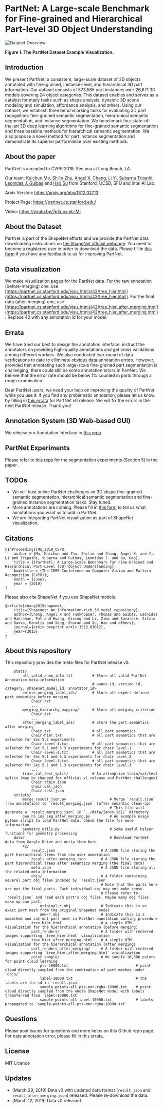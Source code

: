 # PartNet: A Large-scale Benchmark for Fine-grained and Hierarchical Part-level 3D Object Understanding 

![Dataset Overview](https://github.com/daerduoCarey/partnet_dataset/blob/master/images/data_visu.png)

**Figure 1. The PartNet Dataset Example Visualization.**

## Introduction

We present PartNet: a consistent, large-scale dataset of 3D objects annotated with fine-grained, instance-level, and hierarchical 3D part information. Our dataset consists of 573,585 part instances over 26,671 3D models covering 24 object categories. This dataset enables and serves as a catalyst for many tasks such as shape analysis, dynamic 3D scene modeling and simulation, affordance analysis, and others. Using our dataset, we establish three benchmarking tasks for evaluating 3D part recognition: fine-grained semantic segmentation, hierarchical semantic segmentation, and instance segmentation. We benchmark four state-of-the-art 3D deep learning algorithms for fine-grained semantic segmentation and three baseline methods for hierarchical semantic segmentation. We also propose a novel method for part instance segmentation and demonstrate its superior performance over existing methods.

## About the paper

PartNet is accepted to CVPR 2019. See you at Long Beach, LA.

Our team: [Kaichun Mo](https://cs.stanford.edu/~kaichun), [Shilin Zhu](http://cseweb.ucsd.edu/~shz338/), [Angel X. Chang](https://angelxuanchang.github.io/), [Li Yi](https://cs.stanford.edu/~ericyi/), [Subarna Tripathi](https://subarnatripathi.github.io/), [Leonidas J. Guibas](https://geometry.stanford.edu/member/guibas/) and [Hao Su](http://cseweb.ucsd.edu/~haosu/) from Stanford, UCSD, SFU and Intel AI Lab.

Arxiv Version: https://arxiv.org/abs/1812.02713

Project Page: https://partnet.cs.stanford.edu/

Video: https://youtu.be/7pEuoxmb-MI

## About the Dataset

PartNet is part of the ShapeNet efforts and we provide the PartNet data downloading instructions on [the ShapeNet official webpage](https://www.shapenet.org/download/parts). You need to become a registered user in order to download the data. Please fill in [this form](https://docs.google.com/forms/d/e/1FAIpQLSetsP7aj-Hy0gvP2FxRT3aTIrc_IMqSqR-5Xl8P3x2awDkQbw/viewform?usp=sf_link) if you have any feedback to us for improving PartNet.

## Data visualization

We make visualization pages for the PartNet data. For the raw annotation (before-merging) one, use [https://partnet.cs.stanford.edu/visu_htmls/42/tree_hier.html](https://partnet.cs.stanford.edu/visu_htmls/42/tree_hier.html). For the final data (after-merging) one, use [https://partnet.cs.stanford.edu/visu_htmls/42/tree_hier_after_merging.html](https://partnet.cs.stanford.edu/visu_htmls/42/tree_hier_after_merging.html). Replace 42 with any annotation id for your model.

## Errata

We have tried our best to design the annotation interface, instruct the annotators on providing high-quality annotations and get cross validations among different workers. We also conducted two-round of data verifications to date to elliminate obvious data annotation errors. 
However, provided that annotating such large-scale fine-grained part segmentation is challenging, there could still be some annotation errors in PartNet. We believe that the error rate should be below 1% counted in parts through a rough examination.

Dear PartNet users, we need your help on improving the quality of PartNet while you use it. If you find any problematic annotation, please let us know by filling in [this errata](https://docs.google.com/spreadsheets/d/1Q_6r9EblZdP9Grhhm2ob4u0FQ8xurAThlgK-qAcjYP0/edit?usp=sharing) for PartNet v0 release. We will fix the errors in the next PartNet release. Thank you!

## Annotation System (3D Web-based GUI)

We release our Annotation Interface in [this repo](https://github.com/daerduocarey/partnet_anno_system).

## PartNet Experiments

Please refer to [this repo](https://github.com/daerduocarey/partnet_seg_exps) for the segmentation experiments (Section 5) in the paper.

## TODOs

* We will host online PartNet challenges on 3D shape fine-grained semantic segmentation, hierarchical semantic segmentation and fine-grained instance segmentation tasks. Stay tuned.
* More annotations are coming. Please fill in [this form](https://docs.google.com/forms/d/e/1FAIpQLSetsP7aj-Hy0gvP2FxRT3aTIrc_IMqSqR-5Xl8P3x2awDkQbw/viewform?usp=sf_link) to tell us what annotations you want us to add in PartNet.
* We are integrating PartNet visualization as part of ShapeNet visualization.

## Citations

    @InProceedings{Mo_2019_CVPR,
        author = {Mo, Kaichun and Zhu, Shilin and Chang, Angel X. and Yi, Li and Tripathi, Subarna and Guibas, Leonidas J. and Su, Hao},
        title = {{PartNet}: A Large-Scale Benchmark for Fine-Grained and Hierarchical Part-Level {3D} Object Understanding},
        booktitle = {The IEEE Conference on Computer Vision and Pattern Recognition (CVPR)},
        month = {June},
        year = {2019}
    }

Please also cite ShapeNet if you use ShapeNet models.

    @article{chang2015shapenet,
        title={Shapenet: An information-rich 3d model repository},
        author={Chang, Angel X and Funkhouser, Thomas and Guibas, Leonidas and Hanrahan, Pat and Huang, Qixing and Li, Zimo and Savarese, Silvio and Savva, Manolis and Song, Shuran and Su, Hao and others},
        journal={arXiv preprint arXiv:1512.03012},
        year={2015}
    }

## About this repository

This repository provides the meta-files for PartNet release v0. 


```
    stats/
        all_valid_anno_info.txt         # Store all valid PartNet Annotation meta-information
                                        # <anno_id, version_id, category, shapenet_model_id, annotator_id>
        before_merging_label_ids/       # Store all expert-defined part semantics before merging
            Chair.txt
            ...
        merging_hierarchy_mapping/      # Store all merging criterion
            Chair.txt
            ...
        after_merging_label_ids/        # Store the part semantics after merging
            Chair.txt                   # all part semantics
            Chair-hier.txt              # all part semantics that are selected for Sec 5.2 experiments
            Chair-level-1.txt           # all part semantics that are selected for Sec 5.1 and 5.3 experiments for chair level-1
            Chair-level-2.txt           # all part semantics that are selected for Sec 5.1 and 5.3 experiments for chair level-2
            Chair-level-3.txt           # all part semantics that are selected for Sec 5.1 and 5.3 experiments for chair level-3
            ...
        train_val_test_split/           # An attemptive train/val/test splits (may be changed for official v1 release and PartNet challenges)
            Chair.train.json
            Chair.val.json
            Chair.test.json
    scripts/
        merge_result_json.py                    # Merge `result.json` (raw annotation) to `result_merging.json` (after semantic clean-up)
                                                # This file will generate a `result_merging.json` in `../data/[anno_id]/` directory
        gen_h5_ins_seg_after_merging.py         # An example usage python script to load PartNet data, check the file for more information
        geometry_utils.py                       # Some useful helper functions for geometry processing
    data/                                       # Download PartNet data from Google Drive and unzip them here
        42/
            result.json                     # A JSON file storing the part hierarchical trees from raw user annotation
            result_after_merging.json       # A JSON file storing the part hierarchical trees after semantics merging (the final data)
            meta.json                       # A JSON file storing all the related meta-information
            objs/                           # A folder containing several part obj files indexed by `result.json`
                                            # Note that the parts here are not the final parts. Each individual obj may not make sense.
                                            # Please refer to `result.json` and read each part's obj files. Maybe many obj files make up one part.
                original-*.obj              # Indicate this is an exact part mesh from the original ShapeNet model
                new-*.obj                   # Indicate this is a smoothed and cut-out part mesh in PartNet annotation cutting procedure
            tree_hier.html                  # A simple HTML visualzation for the hierarchical annotation (before merging)
            part_renders/                   # A folder with rendered images supporting `tree_hier.html` visualization
            tree_hier_after_merging.html    # A simple HTML visualzation for the hierarchical annotation (after merging)
            part_renders_after_merging/     # A folder with rendered images supporting `tree_hier_after_merging.html` visualization
            point_sample/                   # We sample 10,000 points for point cloud learning
                pts-10000.txt                               # point cloud directly sampled from the combination of part meshes under `objs/`
                label-10000.txt                             # the labels are the id in `result.json`
                sample-points-all-pts-nor-rgba-10000.txt    # point cloud directly sampled from the whole ShapeNet model with labels transferred from `label-10000.txt`
                sample-points-all-label-10000.txt           # labels propagated to `sample-points-all-pts-nor-rgba-10000.txt`

```

## Questions

Please post issues for questions and more helps on this Github repo page. For data annotation error, please fill in [this errata](https://docs.google.com/spreadsheets/d/1Q_6r9EblZdP9Grhhm2ob4u0FQ8xurAThlgK-qAcjYP0/edit?usp=sharing).


## License

MIT Licence

## Updates

* [March 29, 2019] Data v0 with updated data format (`result.json` and `result_after_merging.json`) released. Please re-download the data.
* [March 12, 2019] Data v0 released.

